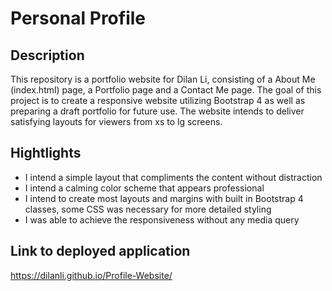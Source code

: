 # Personal Profile

## Description

This repository is a portfolio website for Dilan Li, consisting of a About Me (index.html) page, a Portfolio page and a Contact Me page. The goal of this project is to create a responsive website utilizing Bootstrap 4 as well as preparing a draft portfolio for future use. The website intends to deliver satisfying layouts for viewers from xs to lg screens. 

## Hightlights

- I intend a simple layout that compliments the content without distraction
- I intend a calming color scheme that appears professional
- I intend to create most layouts and margins with built in Bootstrap 4 classes, some CSS was necessary for more detailed styling
- I was able to achieve the responsiveness without any media query

## Link to deployed application
https://dilanli.github.io/Profile-Website/
